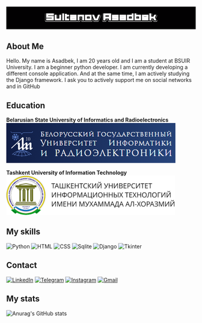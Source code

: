 

![Header](https://github.com/SultanovAsadbek/sultanovasadbek/blob/main/assets/name.gif)


## About Me
Hello.
My name is Asadbek, I am 20 years old and I am a student at BSUIR University. I am a beginner python developer. I am currently developing a different console application. And at the same time, I am actively studying the Django framework.
I ask you to actively support me on social networks and in GitHub

## Education
<b>Belarusian State University of Informatics and Radioelectronics</b>
<br> <img src="https://github.com/SultanovAsadbek/sultanovasadbek/blob/main/assets/bsuir.png"/>

<b>Tashkent University of Information Technology</b>
<br> <img src="https://github.com/SultanovAsadbek/sultanovasadbek/blob/main/assets/tuit.png"/>

## My skills
![Python](https://img.shields.io/badge/Python-black?style=for-the-badge&logo=python&logoColor=yellow)
![HTML](https://img.shields.io/badge/HTML5-black?style=for-the-badge&logo=HTML5&logoColor=orange)
![CSS](https://img.shields.io/badge/CSS3-black?style=for-the-badge&logo=CSS3&logoColor=blue)
![Sqlite](https://img.shields.io/badge/sqlite3-black?style=for-the-badge&logo=sqlite&logoColor=blue)
![Django](https://img.shields.io/badge/Django-black?style=for-the-badge&logo=django&logoColor=green)
![Tkinter](https://img.shields.io/badge/Tkinter-black?style=for-the-badge&logo=)


## Contact
[![LinkedIn](https://img.shields.io/badge/LinkedIn-black?style=for-the-badge&logo=linkedin&logoColor=blue)](https://www.linkedin.com/feed/)
[![Telegram](https://img.shields.io/badge/Telegram-black?style=for-the-badge&logo=telegram)](https://t.me/sultanovvasadbek)
[![Instagram](https://img.shields.io/badge/Instagram-black?style=for-the-badge&logo=instagram)](https://instagram.com/asadbeksultanovv?igshid=ZDdkNTZiNTM=)
[![Gmail](https://img.shields.io/badge/gmail-black?style=for-the-badge&logo=gmail)](mailto:sultanovvasadbek0707@gmail.com)


## My stats
![Anurag's GitHub stats](https://github-readme-stats.vercel.app/api?username=sultanovasadbek&hide=contribs,prs&show_icons=true&theme=dark)
